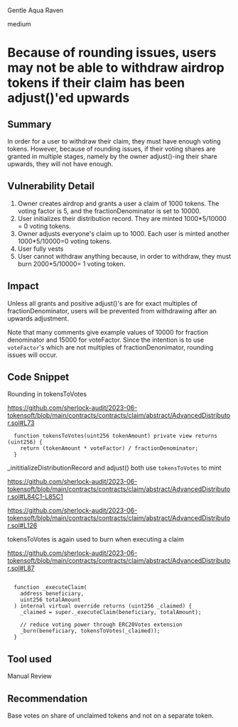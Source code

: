 Gentle Aqua Raven

medium

# Because of rounding issues, users may not be able to withdraw airdrop tokens if their claim has been adjust()'ed upwards

## Summary

In order for a user to withdraw their claim, they must have enough voting tokens. However, because of rounding issues, if their voting shares are granted in multiple stages, namely by the owner adjust()-ing their share upwards,  they will not have enough.

## Vulnerability Detail

1. Owner creates airdrop and grants a user a claim of 1000 tokens. The voting factor is 5, and the fractionDenominator is set to 10000.
2. User initializes their distribution record. They are minted 1000*5/10000 = 0 voting tokens.
3. Owner adjusts everyone's claim up to 1000. Each user is minted another 1000*5/10000=0 voting tokens.
4. User fully vests
5. User cannot withdraw anything because, in order to withdraw, they must burn 2000*5/10000= 1 voting token.

## Impact

Unless all grants and positive adjust()'s are for exact multiples of fractionDenominator, users will be prevented from withdrawing after an upwards adjustment.

Note that many comments give example values of 10000 for fraction denominator and 15000 for voteFactor. Since the intention is to use `voteFactor`'s which are not multiples of fractionDenonimator, rounding issues will occur.

## Code Snippet

Rounding in tokensToVotes

https://github.com/sherlock-audit/2023-06-tokensoft/blob/main/contracts/contracts/claim/abstract/AdvancedDistributor.sol#L73

```solidity
  function tokensToVotes(uint256 tokenAmount) private view returns (uint256) {
    return (tokenAmount * voteFactor) / fractionDenominator;
  }
```

_inititializeDistributionRecord and adjust() both use  `tokensToVotes` to mint

https://github.com/sherlock-audit/2023-06-tokensoft/blob/main/contracts/contracts/claim/abstract/AdvancedDistributor.sol#L84C1-L85C1

https://github.com/sherlock-audit/2023-06-tokensoft/blob/main/contracts/contracts/claim/abstract/AdvancedDistributor.sol#L126


tokensToVotes is again used to burn when executing a claim

https://github.com/sherlock-audit/2023-06-tokensoft/blob/main/contracts/contracts/claim/abstract/AdvancedDistributor.sol#L87

```solidity

  function _executeClaim(
    address beneficiary,
    uint256 totalAmount
  ) internal virtual override returns (uint256 _claimed) {
    _claimed = super._executeClaim(beneficiary, totalAmount);

    // reduce voting power through ERC20Votes extension
    _burn(beneficiary, tokensToVotes(_claimed));
  }

```

## Tool used

Manual Review

## Recommendation

Base votes on share of unclaimed tokens and not on a separate token.